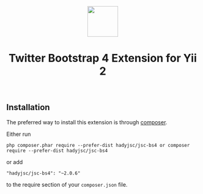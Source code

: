 <p align="center">
    <a href="http://getbootstrap.com/" target="_blank" rel="external">
        <img src="https://v4-alpha.getbootstrap.com/assets/brand/bootstrap-solid.svg" height="80px">
    </a>
    <h1 align="center">Twitter Bootstrap 4 Extension for Yii 2</h1>
    <br>
</p>

Installation
------------

The preferred way to install this extension is through [composer](http://getcomposer.org/download/).

Either run

```
php composer.phar require --prefer-dist hadyjsc/jsc-bs4 or composer require --prefer-dist hadyjsc/jsc-bs4

```

or add

```
"hadyjsc/jsc-bs4": "~2.0.6"
```

to the require section of your `composer.json` file.